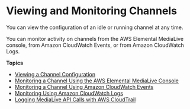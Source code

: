 # Viewing and Monitoring Channels<a name="monitoring-channels"></a>

You can view the configuration of an idle or running channel at any time\. 

You can monitor activity on channels from the AWS Elemental MediaLive console, from Amazon CloudWatch Events, or from Amazon CloudWatch Logs\.

**Topics**
+ [Viewing a Channel Configuration](viewing-channel-configuration.md)
+ [Monitoring a Channel Using the AWS Elemental MediaLive Console](monitoring-console.md)
+ [Monitoring a Channel Using Amazon CloudWatch Events](monitoring-via-cloudwatch.md)
+ [Monitoring Using Amazon CloudWatch Logs](monitoring-with-logs.md)
+ [Logging MediaLive API Calls with AWS CloudTrail](logging-using-cloudtrail.md)